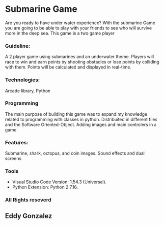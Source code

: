 # Submarine Game

Are you ready to have under water experience? With the submarine Game you are going to be able to play with your friends to see who will survive more in the deep sea. This game is a two game player 

### Guideline:
A 2 player game using submarines and an underwater theme. Players will race to win and earn points by shooting obstacles or lose points by colliding with them. Points will be calculated and displayed in real-time. 

### Technologies:
Arcade library, Python

### Programming
The main purpose of building this game was to expand my knowledge related to programming with classes in python. Distribuited in different files and the Software Oriented-Object. Adding images and main controlers in a game

### Features:
Submarine, shark, octopus, and coin images. Sound effects and dual screens.

### Tools
* Visual Studio Code Version: 1.54.3 (Universal).
* Python Extension: Python 2.7.16.

### All Rights reseverd

## Eddy Gonzalez
